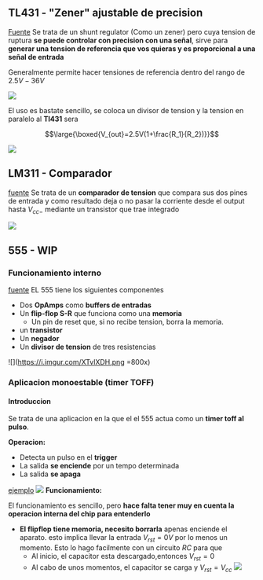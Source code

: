
##  TL431 - "Zener" ajustable de precision

[Fuente](https://www.youtube.com/watch?v=ERiJ56brWoY)
Se trata de un shunt regulator (Como un zener) pero cuya tension de ruptura **se puede controlar con precision con una señal**, sirve para **generar una tension de referencia que vos quieras y es proporcional a una señal de entrada**

Generalmente permite hacer tensiones de referencia dentro del rango de $2.5V - 36V$

![](https://i.imgur.com/y79axDB.png)

El uso es bastate sencillo, se coloca un divisor de tension y la tension en paralelo al **Tl431** sera 

$$\large{\boxed{V_{out}=2.5V(1+\frac{R_1}{R_2})}}$$ 

![](https://i.imgur.com/fOlvYt9.png)

## LM311 - Comparador 


[fuente](https://www.youtube.com/watch?v=0ORvNa1jKiE&list=PLb_ph_WdlLDny2cGloFSxyRgO8B733jeo&index=117)
Se trata de un **comparador de tension** que compara sus dos pines de entrada y como resultado deja o no pasar la corriente desde el output hasta $V_{cc-}$ mediante un transistor que trae integrado


![](https://i.imgur.com/RJ9dJ0d.png)

##  555 - WIP


### Funcionamiento interno
[fuente](https://www.youtube.com/watch?v=BXUguU7KhFg&list=PLJK2qA__utziyUDvP6S2vh8ILazTBEqrz&index=1)
EL 555 tiene los siguientes componentes
* Dos **OpAmps** como **buffers de entradas**
* Un **flip-flop S-R** que funciona como una **memoria**
	* Un pin de reset que, si no recibe tension, borra la memoria.
* un **transistor**
* Un **negador**
* Un **divisor de tension** de tres resistencias

![](https://i.imgur.com/XTvlXDH.png =800x)
### Aplicacion monoestable (timer TOFF)

#### Introduccion
Se trata de una aplicacion en la que el el 555 actua como un **timer toff al pulso**.

**Operacion:**
* Detecta un pulso en el **trigger**
* La salida **se enciende** por un tempo determinada
* La salida **se apaga**


[ejemplo](https://tinyurl.com/yzweftgg)
![](https://i.imgur.com/tDbEdjz.png)
**Funcionamiento:**

El funcionamiento es sencillo, pero **hace falta tener muy en cuenta la operacion interna del chip para entenderlo**

* **El flipflop tiene memoria, necesito borrarla** apenas enciende el aparato. esto implica llevar la entrada $V_{rst}=0V$ por lo menos un momento. Esto lo hago facilmente con un circuito $RC$ para que
	* Al inicio, el capacitor esta descargado,entonces $V_{rst}=0$
	* Al cabo de unos momentos, el capacitor se carga y $V_{rst}=V_{cc}$
![](https://i.imgur.com/WrJRzIP.png)
<!--stackedit_data:
eyJoaXN0b3J5IjpbNTg3Nzc1Njc1LC0zNjM4OTAwMzIsLTEzNT
Q1NDg2NCw0ODQzMjA1NDQsMTA5NzAwNzE1MywtNzE4NTA4NDc3
LC0xNjU3ODg2MDI1LDIwODM0NDIwMjEsLTE2MjUwNDc3MDFdfQ
==
-->
